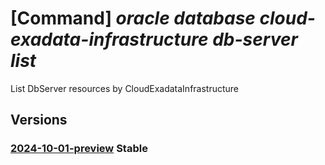 # [Command] _oracle database cloud-exadata-infrastructure db-server list_

List DbServer resources by CloudExadataInfrastructure

## Versions

### [2024-10-01-preview](/Resources/mgmt-plane/L3N1YnNjcmlwdGlvbnMve30vcmVzb3VyY2Vncm91cHMve30vcHJvdmlkZXJzL29yYWNsZS5kYXRhYmFzZS9jbG91ZGV4YWRhdGFpbmZyYXN0cnVjdHVyZXMve30vZGJzZXJ2ZXJz/2024-10-01-preview.xml) **Stable**

<!-- mgmt-plane /subscriptions/{}/resourcegroups/{}/providers/oracle.database/cloudexadatainfrastructures/{}/dbservers 2024-10-01-preview -->
